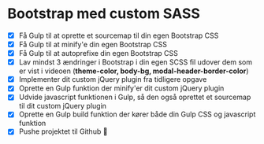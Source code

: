 # Bootstrap med custom SASS

- [x] Få Gulp til at oprette et sourcemap til din egen Bootstrap CSS
- [x] Få Gulp til at minify'e din egen Bootstrap CSS
- [x] Få Gulp til at autoprefixe din egen Bootstrap CSS
- [x] Lav mindst 3 ændringer i Bootstrap i din egen SCSS fil udover dem som er vist i videoen (**theme-color, body-bg, modal-header-border-color**)
- [x] Implementer dit custom jQuery plugin fra tidligere opgave
- [x] Oprette en Gulp funktion der minify'er dit custom jQuery plugin
- [x] Udvide javascript funktionen i Gulp, så den også oprettet et sourcemap til dit custom jQuery plugin
- [x] Oprette en Gulp build funktion der kører både din Gulp CSS og javascript funktion
- [x] Pushe projektet til Github :tada:
